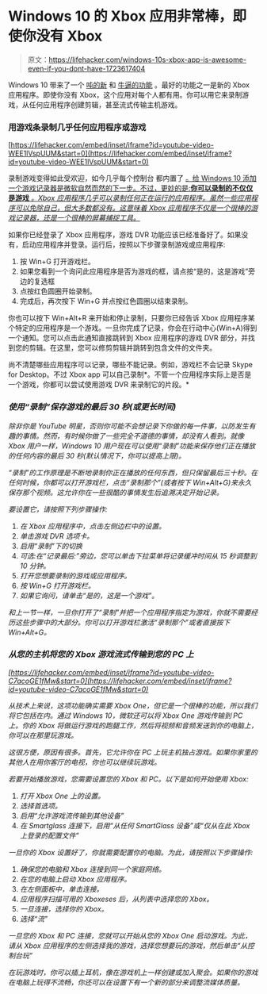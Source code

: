 # Windows 10 的 Xbox 应用非常棒，即使你没有 Xbox

> 原文：<https://lifehacker.com/windows-10s-xbox-app-is-awesome-even-if-you-dont-have-1723617404>

Windows 10 带来了一个 [吨的新](http://lifehacker.com/the-best-new-features-of-windows-10-1680904614) 和 [牛逼的功能](http://lifehacker.com/the-best-windows-10-features-you-probably-haven-t-heard-1721054092) 。最好的功能之一是新的 Xbox 应用程序。即使你没有 Xbox，这个应用对每个人都有用。你可以用它来录制游戏，从任何应用程序创建剪辑，甚至流式传输主机游戏。



### **用游戏条**录制几乎任何应用程序或游戏

 [https://lifehacker.com/embed/inset/iframe?id=youtube-video-WEE1lVspUUM&start=0](https://lifehacker.com/embed/inset/iframe?id=youtube-video-WEE1lVspUUM&start=0) 

录制游戏变得如此受欢迎，如今几乎每个控制台 都内置了 [。给 Windows 10 添加一个游戏记录器是微软自然而然的下一步。不过，更妙的是:**你可以录制的不仅仅是游戏** *。Xbox 应用程序几乎可以录制任何正在运行的应用程序。虽然一些应用程序可以免除自己，但大多数都没有。这意味着 Xbox 应用程序不仅是一个很棒的游戏记录器，还是一个很棒的屏幕捕捉工具。*](http://lifehacker.com/how-to-stream-or-record-your-games-for-broadcast-online-1702860349)

如果你已经登录了 Xbox 应用程序，游戏 DVR 功能应该已经准备好了。如果没有，启动应用程序并登录。运行后，按照以下步骤录制游戏或应用程序:

1.  按 Win+G 打开游戏栏。
2.  如果您看到一个询问此应用程序是否为游戏的框，请点按“是的，这是游戏”旁边的复选框
3.  点按红色圆圈开始录制。
4.  完成后，再次按下 Win+G 并点按红色圆圈以结束录制。

你也可以按下 Win+Alt+R 来开始和停止录制，只要你已经告诉 Xbox 应用程序某个特定的应用程序是一个游戏。一旦你完成了记录，你会在行动中心(Win+A)得到一个通知。您可以点击此通知直接跳转到 Xbox 应用程序的游戏 DVR 部分，并找到您的剪辑。在这里，您可以修剪剪辑并跳转到包含文件的文件夹。

尚不清楚哪些应用程序可以记录，哪些不能记录。例如，游戏栏不会记录 Skype for Desktop。不过 Xbox app 可以自己录制*。不管一个应用程序实际上是否是一个游戏，你都可以尝试使用游戏 DVR 来录制它的片段。*

### ***使用“录制”保存游戏的最后 30 秒(或更长时间)***

*除非你是 YouTube 明星，否则你可能不会想记录下你做的每一件事，以防发生有趣的事情。然而，有时候你做了一些完全不道德的事情，却没有人看到。就像 Xbox 用户一样，Windows 10 用户现在可以使用“录制”功能来保存他们正在播放的任何内容的最后 30 秒(默认情况下，你可以提高上限)。*

*“录制”的工作原理是不断地录制你正在播放的任何东西，但只保留最后三十秒。在任何时候，你都可以打开游戏栏，点击“录制那个”(或者按下 Win+Alt+G)来永久保存那个视频。这允许你在一些很酷的事情发生后追溯决定开始记录。*

*要设置它，请按照下列步骤操作:*

1.  *在 Xbox 应用程序中，点击左侧边栏中的设置。*
2.  *单击游戏 DVR 选项卡。*
3.  *启用“录制”下的切换*
4.  *可选:在“记录最后:”旁边，您可以单击下拉菜单将记录缓冲时间从 15 秒调整到 10 分钟。*
5.  *打开您想要录制的游戏或应用程序。*
6.  *按 Win+G 打开游戏栏。*
7.  *如果它询问，请单击“是的，这是一个游戏”。*

*和上一节一样，一旦你打开了“录制”并把一个应用程序指定为游戏，你就不需要经历这些步骤中的大部分。你可以打开游戏栏激活“录制那个”或者直接按下 Win+Alt+G。*

### ***从您的主机将您的 Xbox 游戏流式传输到您的 PC 上***

 *[https://lifehacker.com/embed/inset/iframe?id=youtube-video-C7acoGE1fMw&start=0](https://lifehacker.com/embed/inset/iframe?id=youtube-video-C7acoGE1fMw&start=0)* 

*从技术上来说，这项功能确实需要 Xbox One，但它是一个很棒的功能，所以我们将它包括在内。通过 Windows 10，微软还可以将 Xbox One 游戏传输到 PC 上。你的 Xbox 将做运行游戏的跑腿工作，然后将视频和音频发送到你的电脑上，你可以在那里玩游戏。*

*这很方便，原因有很多。首先，它允许你在 PC 上玩主机独占游戏。如果你家里的其他人在用你客厅的电视，你也可以继续玩游戏。*

*若要开始播放游戏，您需要设置您的 Xbox 和 PC。以下是如何开始使用 Xbox:*

1.  *打开 Xbox One 上的设置。*
2.  *选择首选项。*
3.  *启用“允许游戏流传输到其他设备”*
4.  *在 Smartglass 连接下，启用“从任何 SmartGlass 设备”或“仅从在此 Xbox 上登录的配置文件”*

*一旦你的 Xbox 设置好了，你就需要配置你的电脑。为此，请按照以下步骤操作:*

1.  *确保您的电脑和 Xbox 连接到同一个家庭网络。*
2.  *在您的电脑上启动 Xbox 应用程序。*
3.  *在左侧面板中，单击连接。*
4.  *应用程序扫描可用的 Xboxeses 后，从列表中选择您的 Xbox。*
5.  *一旦连接，选择你的 Xbox。*
6.  *选择“流”*

*一旦您的 Xbox 和 PC 连接，您就可以开始从您的 Xbox One 启动游戏。为此，请从 Xbox 应用程序的左侧选择我的游戏，选择您想要玩的游戏，然后单击“从控制台玩”*

*在玩游戏时，你可以插上耳机，像在游戏机上一样创建或加入聚会。如果你的游戏在电脑上玩得不流畅，你还可以在设置下有一个新的部分来调整流媒体质量。*